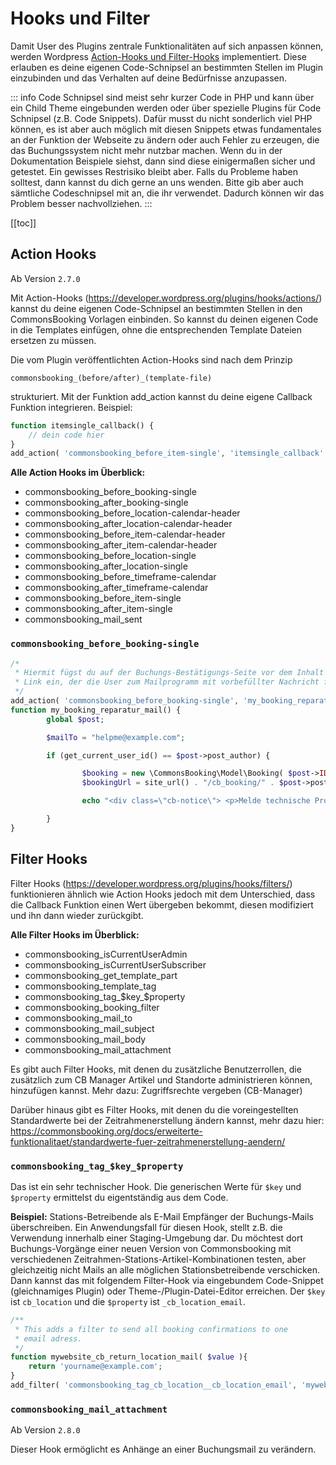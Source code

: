# Hooks und Filter

Damit User des Plugins zentrale Funktionalitäten auf sich anpassen können,
werden Wordpress [Action-Hooks und Filter-Hooks](https://developer.wordpress.org/plugins/hooks/) implementiert.
Diese erlauben es deine eigenen Code-Schnipsel an bestimmten Stellen im Plugin einzubinden und das Verhalten auf deine
Bedürfnisse anzupassen.

::: info
Code Schnipsel sind meist sehr kurzer Code in PHP und kann über ein Child Theme eingebunden werden oder über spezielle Plugins für Code Schnipsel (z.B. Code Snippets). Dafür musst du nicht sonderlich viel PHP können, es ist aber auch möglich mit diesen Snippets etwas fundamentales an der Funktion der Webseite zu ändern oder auch Fehler zu erzeugen, die das Buchungssystem nicht mehr nutzbar machen. Wenn du in der Dokumentation Beispiele siehst, dann sind diese einigermaßen sicher und getestet. Ein gewisses Restrisiko bleibt aber. Falls du Probleme haben solltest, dann kannst du dich gerne an uns wenden. Bitte gib aber auch sämtliche Codeschnipsel mit an, die ihr verwendet. Dadurch können wir das Problem besser nachvollziehen.
:::

[[toc]]

## Action Hooks
Ab Version `2.7.0`

Mit Action-Hooks (https://developer.wordpress.org/plugins/hooks/actions/) kannst du deine eigenen Code-Schnipsel an bestimmten Stellen in den CommonsBooking Vorlagen einbinden. 
So kannst du deinen eigenen Code in die Templates einfügen, ohne die entsprechenden Template Dateien ersetzen zu müssen.


Die vom Plugin veröffentlichten Action-Hooks sind nach dem Prinzip
```
commonsbooking_(before/after)_(template-file)
```
strukturiert. Mit der Funktion add_action kannst du deine eigene Callback Funktion integrieren. Beispiel:

```php
function itemsingle_callback() {
    // dein code hier
}
add_action( 'commonsbooking_before_item-single', 'itemsingle_callback' );
```

**Alle Action Hooks im Überblick:**

* commonsbooking_before_booking-single
* commonsbooking_after_booking-single
* commonsbooking_before_location-calendar-header
* commonsbooking_after_location-calendar-header
* commonsbooking_before_item-calendar-header
* commonsbooking_after_item-calendar-header
* commonsbooking_before_location-single
* commonsbooking_after_location-single
* commonsbooking_before_timeframe-calendar
* commonsbooking_after_timeframe-calendar
* commonsbooking_before_item-single
* commonsbooking_after_item-single
* commonsbooking_mail_sent

### `commonsbooking_before_booking-single`

```php
/*
 * Hiermit fügst du auf der Buchungs-Bestätigungs-Seite vor dem Inhalt einen
 * Link ein, der die User zum Mailprogramm mit vorbefüllter Nachricht führt.
 */
add_action( 'commonsbooking_before_booking-single', 'my_booking_reparatur_mail' );
function my_booking_reparatur_mail() {
        global $post;

        $mailTo = "helpme@example.com";

        if (get_current_user_id() == $post->post_author) {

                $booking = new \CommonsBooking\Model\Booking( $post->ID );
                $bookingUrl = site_url() . "/cb_booking/" . $post->post_name . "/";

                echo "<div class=\"cb-notice\"> <p>Melde technische Probleme während der Fahrt via <a href=\"mailto:" . $mailTo . "?subject=Hilfe%20mit%20" . $booking->getItem()->post_title . "&body=Hallo Team, ich brauche Hilfe:%20" . $bookingUrl . "%0D%0A%0D%0ADanke und Grüße\">Mail über unserer Vorlage.</a></p></div>";

        }
}

```

## Filter Hooks

Filter Hooks (https://developer.wordpress.org/plugins/hooks/filters/) funktionieren ähnlich wie Action Hooks jedoch mit dem Unterschied, dass die Callback Funktion einen Wert übergeben bekommt, diesen modifiziert und ihn dann wieder zurückgibt.

**Alle Filter Hooks im Überblick:**

* commonsbooking_isCurrentUserAdmin
* commonsbooking_isCurrentUserSubscriber
* commonsbooking_get_template_part
* commonsbooking_template_tag
* commonsbooking_tag_$key_$property
* commonsbooking_booking_filter
* commonsbooking_mail_to
* commonsbooking_mail_subject
* commonsbooking_mail_body
* commonsbooking_mail_attachment

Es gibt auch Filter Hooks, mit denen du zusätzliche Benutzerrollen, die zusätzlich zum CB Manager Artikel und Standorte administrieren können, hinzufügen kannst.
Mehr dazu: Zugriffsrechte vergeben (CB-Manager)

Darüber hinaus gibt es Filter Hooks, mit denen du die voreingestellten Standardwerte bei der Zeitrahmenerstellung ändern kannst, mehr dazu hier:
https://commonsbooking.org/docs/erweiterte-funktionalitaet/standardwerte-fuer-zeitrahmenerstellung-aendern/

### `commonsbooking_tag_$key_$property`

Das ist ein sehr technischer Hook. Die generischen Werte für `$key` und `$property` ermittelst du eigentständig aus 
dem Code.

**Beispiel:** Stations-Betreibende als E-Mail Empfänger der Buchungs-Mails überschreiben.
Ein Anwendungsfall für diesen Hook, stellt z.B. die Verwendung innerhalb einer Staging-Umgebung dar. Du möchtest dort 
Buchungs-Vorgänge einer neuen Version von Commonsbooking mit verschiedenen Zeitrahmen-Stations-Artikel-Kombinationen 
testen, aber gleichzeitig nicht Mails an alle möglichen Stationsbetreibende verschicken. Dann kannst das mit folgendem 
Filter-Hook via eingebundem Code-Snippet (gleichnamiges Plugin) oder Theme-/Plugin-Datei-Editor erreichen.
Der `$key` ist `cb_location` und die `$property` ist `_cb_location_email`.

```php
/**
 * This adds a filter to send all booking confirmations to one 
 * email adress.
 */
function mywebsite_cb_return_location_mail( $value ){
    return 'yourname@example.com';
}
add_filter( 'commonsbooking_tag_cb_location__cb_location_email', 'mywebsite_cb_return_location_mail' );
```

### `commonsbooking_mail_attachment`

Ab Version `2.8.0`

Dieser Hook ermöglicht es Anhänge an einer Buchungsmail zu verändern.

```php

```
